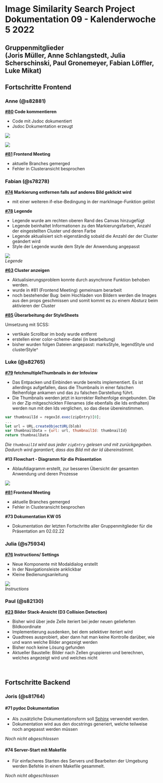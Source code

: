<h1>Image Similarity Search Project Dokumentation 09 - Kalenderwoche 5 2022</h1>
<h2>Gruppenmitglieder<br>(Joris Müller, Anne Schlangstedt, Julia Scherschinski, Paul Gronemeyer, Fabian Löffler, Luke Mikat)</h2>

<h2>Fortschritte Frontend</h2>

<h3>Anne (@s82881)</h3>

<b>[#80](https://gitlab.bht-berlin.de/image-similarity-search/image-similarity-search-frontend/-/issues/80) Code kommentieren</b> 

- Code mit Jsdoc dokumentiert
- Jsdoc Dokumentation erzeugt

![](./images/comments_2.png)<br>

![](./images/comments.png)<br>

<b>[#81](https://gitlab.bht-berlin.de/image-similarity-search/image-similarity-search-frontend/-/issues/81) Frontend Meeting</b> 

- aktuelle Branches gemerged
- Fehler in Clusteransicht besprochen

<h3>Fabian (@s78278)</h3>

<b>[#74](https://gitlab.bht-berlin.de/image-similarity-search/image-similarity-search-frontend/-/issues/74) Markierung entfernen falls auf anderes Bild geklickt wird</b> 

- mit einer weiteren if-else-Bedingung in der markImage-Funktion gelöst

<b>[#78](https://gitlab.bht-berlin.de/image-similarity-search/image-similarity-search-frontend/-/issues/78) Legende</b> 

- Legende wurde am rechten oberen Rand des Canvas hinzugefügt
- Legende beinhaltet Informationen zu den Markierungsfarben, Anzahl der eingestellten Cluster und deren Farbe
- Legende aktualisiert sich eigenständig sobald die Anzahl der der Cluster geändert wird
- Style der Legende wurde dem Style der Anwendung angepasst


![](./images/cluster_legende.png)<br>
*Legende*

<b>[#63](https://gitlab.bht-berlin.de/image-similarity-search/image-similarity-search-frontend/-/issues/63) Cluster anzeigen</b>

- Aktualisierungsproblem konnte durch asynchrone Funktion behoben werden.
- wurde in #81 (Frontend Meeting) gemeinsam berarbeit
- noch bestehender Bug:  beim Hochladen von Bildern werden die Images aus den props geschmissen und somit kommt es zu einem Absturz beim aktivieren der Cluster

<b>[#85](https://gitlab.bht-berlin.de/image-similarity-search/image-similarity-search-frontend/-/issues/85) Überarbeitung der StyleSheets</b>

Umsetzung mit SCSS:<br>
- vertikale Scrollbar im body wurde entfernt
- erstellen einer color-scheme-datei (in bearbeitung)
- bisher wurden folgen Dateien angepasst: marksStyle, legendStyle und clusterStyle^

<h3>Luke (@s82765)</h3>

<b>[#79](https://gitlab.bht-berlin.de/image-similarity-search/image-similarity-search-frontend/-/issues/79) fetchmultipleThumbnails in der Infoview</b>

- Das Entpacken und Einbinden wurde bereits implementiert. Es ist allerdings aufgefallen, dass die Thumbnails in einer falschen Reihenfolge ankamen und das zu falschen Darstellung führt.
- Die Thumbnails werden jetzt in korrekter Reihenfolge eingebunden. Die in der Zip mitgeschickten Filenames (die ebenfalls die Ids enthalten) werden nun mit den Ids verglichen, so das diese übereinstimmen.

```javascript
var thumbnailId = regexId.exec(zipEntry)[0];
...
let url = URL.createObjectURL(blob)
var thumbnailData = {url: url, thumbnailId: thumbnailId}
return thumbnailData
```
*Die `thumbnailId` wird aus jeder `zipEntry` gelesen und mit zurückgegeben. Dadurch wird garantiert, dass das Bild mit der Id übereinstimmt.*<br>

<b>#13 Flowchart - Diagramm für die Präsentation</b>

- Ablaufdiagramm erstellt, zur besseren Übersicht der gesamten Anwendung und deren Prozesse

![](./images/flowchart.png)

<b>[#81](https://gitlab.bht-berlin.de/image-similarity-search/image-similarity-search-frontend/-/issues/81) Frontend Meeting</b> 

- aktuelle Branches gemerged
- Fehler in Clusteransicht besprochen

<b>#73 Dokumentation KW 05</b>

- Dokumentation der letzten Fortschritte aller Gruppenmitglieder für die Präsentation am 02.02.22

<h3>Julia (@s75934)</h3>    

<b>[#76](https://gitlab.bht-berlin.de/image-similarity-search/image-similarity-search-frontend/-/issues/76) Instructions/ Settings </b>

- Neue Komponente mit Modaldialog erstellt
- In der Navigationsleiste anklickbar
- Kleine Bedienungsanleitung

![](./images/instructions.png)<br>
*Instructions*

<h3>Paul (@s82130)</h3>

<b>[#23](https://gitlab.bht-berlin.de/image-similarity-search/image-similarity-search-frontend/-/issues/23) Bilder Stack-Ansicht (D3 Collision Detection) </b>

- Bisher wird über jede Zelle iteriert bei jeder neuen gelieferten Bildkoordinate
- Implementierung ausdenken, bei dem selektiver iteriert wird
- Quadtrees ausprobiert, aber dann hat man keine Kontrolle darüber, wie und wann welche Bilder angezeigt werden
- Bisher noch keine Lösung gefunden
- Aktueller Baustelle: Bilder nach Zellen gruppieren und berechnen, welches angezeigt wird und welches nicht

<br>

<h2>Fortschritte Backend</h2>

### Joris (@s81764)

#### **#71 pydoc Dokumentation**

+ Als zusätzliche Dokumentationsform soll [Sphinx](https://www.sphinx-doc.org/en/master/) verwendet werden.
+ Dokumentation wird aus den docstrings generiert, welche teilweise noch angepasst werden müssen

_Noch nicht abgeschlossen_

#### **#74 Server-Start mit Makefile**

+ Für einfacheres Starten des Servers und Bearbeiten der Umgebung werden Befehle in einem Makefile gesammelt.

_Noch nicht abgeschlossen_

